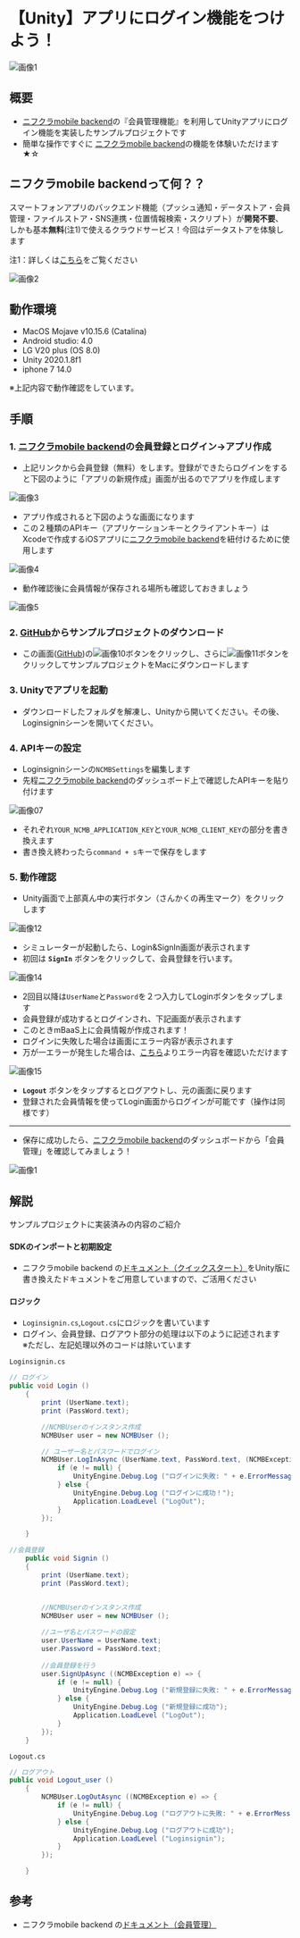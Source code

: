 # 【Unity】アプリにログイン機能をつけよう！
![画像1](/readme-img/UnityLogin.png)

## 概要
* [ニフクラmobile backend](https://mbaas.nifcloud.com/)の『会員管理機能』を利用してUnityアプリにログイン機能を実装したサンプルプロジェクトです
* 簡単な操作ですぐに [ニフクラmobile backend](https://mbaas.nifcloud.com/)の機能を体験いただけます★☆

## ニフクラmobile backendって何？？
スマートフォンアプリのバックエンド機能（プッシュ通知・データストア・会員管理・ファイルストア・SNS連携・位置情報検索・スクリプト）が**開発不要**、しかも基本**無料**(注1)で使えるクラウドサービス！今回はデータストアを体験します

注1：詳しくは[こちら](https://mbaas.nifcloud.com/price.htm)をご覧ください

![画像2](/readme-img/002.png)

## 動作環境

* MacOS Mojave v10.15.6 (Catalina)
* Android studio: 4.0
* LG V20 plus (OS 8.0)
* Unity 2020.1.8f1
* iphone 7 14.0

※上記内容で動作確認をしています。


## 手順
### 1. [ニフクラmobile backend](https://mbaas.nifcloud.com/)の会員登録とログイン→アプリ作成

* 上記リンクから会員登録（無料）をします。登録ができたらログインをすると下図のように「アプリの新規作成」画面が出るのでアプリを作成します

![画像3](/readme-img/003.png)

* アプリ作成されると下図のような画面になります
* この２種類のAPIキー（アプリケーションキーとクライアントキー）はXcodeで作成するiOSアプリに[ニフクラmobile backend](https://mbaas.nifcloud.com/)を紐付けるために使用します

![画像4](/readme-img/004.png)

* 動作確認後に会員情報が保存される場所も確認しておきましょう

![画像5](/readme-img/005.png)

### 2. [GitHub](https://github.com/hounenhounen/UnityLoginApp)からサンプルプロジェクトのダウンロード

* この画面([GitHub](https://github.com/hounenhounen/UnityLoginApp))の![画像10](/readme-img/010.png)ボタンをクリックし、さらに![画像11](/readme-img/011.png)ボタンをクリックしてサンプルプロジェクトをMacにダウンロードします

### 3. Unityでアプリを起動

* ダウンロードしたフォルダを解凍し、Unityから開いてください。その後、Loginsigninシーンを開いてください。


### 4. APIキーの設定

* Loginsigninシーンの`NCMBSettings`を編集します
* 先程[ニフクラmobile backend](https://mbaas.nifcloud.com/)のダッシュボード上で確認したAPIキーを貼り付けます

![画像07](/readme-img/ApiKey.png)

* それぞれ`YOUR_NCMB_APPLICATION_KEY`と`YOUR_NCMB_CLIENT_KEY`の部分を書き換えます
* 書き換え終わったら`command + s`キーで保存をします

### 5. 動作確認
* Unity画面で上部真ん中の実行ボタン（さんかくの再生マーク）をクリックします

![画像12](/readme-img/UnityLogin.png)

* シミュレーターが起動したら、Login&SignIn画面が表示されます
* 初回は __`SignIn`__  ボタンをクリックして、会員登録を行います。

![画像14](/readme-img/LoginSignView.png)

* 2回目以降は`UserName`と`Password`を２つ入力してLoginボタンをタップします
* 会員登録が成功するとログインされ、下記画面が表示されます
 * このときmBaaS上に会員情報が作成されます！
 * ログインに失敗した場合は画面にエラー内容が表示されます
 * 万が一エラーが発生した場合は、[こちら](https://mbaas.nifcloud.com/doc/current/rest/common/error.html)よりエラー内容を確認いただけます

![画像15](/readme-img/LogOutView.png)

* __`Logout`__ ボタンをタップするとログアウトし、元の画面に戻ります
* 登録された会員情報を使ってLogin画面からログインが可能です（操作は同様です）

-----

* 保存に成功したら、[ニフクラmobile backend](https://mbaas.nifcloud.com/)のダッシュボードから「会員管理」を確認してみましょう！

![画像1](/readme-img/UnityLogin.png)

## 解説
サンプルプロジェクトに実装済みの内容のご紹介

#### SDKのインポートと初期設定
* ニフクラmobile backend の[ドキュメント（クイックスタート）](https://mbaas.nifcloud.com/doc/current/introduction/quickstart_unity.html)をUnity版に書き換えたドキュメントをご用意していますので、ご活用ください
 
#### ロジック
 * `Loginsignin.cs`,`Logout.cs`にロジックを書いています
 * ログイン、会員登録、ログアウト部分の処理は以下のように記述されます　※ただし、左記処理以外のコードは除いています

`Loginsignin.cs`

```csharp
// ログイン
public void Login ()
    {
        print (UserName.text);
        print (PassWord.text);

        //NCMBUserのインスタンス作成 
        NCMBUser user = new NCMBUser ();

        // ユーザー名とパスワードでログイン
        NCMBUser.LogInAsync (UserName.text, PassWord.text, (NCMBException e) => {    
            if (e != null) {
                UnityEngine.Debug.Log ("ログインに失敗: " + e.ErrorMessage);
            } else {
                UnityEngine.Debug.Log ("ログインに成功！");
                Application.LoadLevel ("LogOut");
            }
        });

    }
```


```csharp
//会員登録
    public void Signin ()
    {
        print (UserName.text);
        print (PassWord.text);


        //NCMBUserのインスタンス作成 
        NCMBUser user = new NCMBUser ();
        
        //ユーザ名とパスワードの設定
        user.UserName = UserName.text;
        user.Password = PassWord.text;
        
        //会員登録を行う
        user.SignUpAsync ((NCMBException e) => { 
            if (e != null) {
                UnityEngine.Debug.Log ("新規登録に失敗: " + e.ErrorMessage);
            } else {
                UnityEngine.Debug.Log ("新規登録に成功");
                Application.LoadLevel ("LogOut");
            }
        });
    }
```

`Logout.cs`

```csharp
// ログアウト
public void Logout_user ()
    {
        NCMBUser.LogOutAsync ((NCMBException e) => { 
            if (e != null) {
                UnityEngine.Debug.Log ("ログアウトに失敗: " + e.ErrorMessage);
            } else {
                UnityEngine.Debug.Log ("ログアウトに成功");
                Application.LoadLevel ("Loginsignin");
            }
        });

    }
```

## 参考
* ニフクラmobile backend の[ドキュメント（会員管理）](https://mbaas.nifcloud.com/doc/current/user/basic_usage_unity.html)